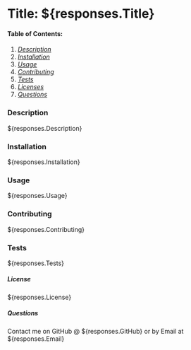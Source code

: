 # **Title: ${responses.Title}**

#### **Table of Contents:**
1. [*Description*](#description "Jump to Description")
2. [*Installation*](#installation "Jump to Installation")
3. [*Usage*](#usage "Jump to Usage")
4. [*Contributing*](#contributing "Jump to Contributing")
5. [*Tests*](#tests "Jump to Tests")
6. [*Licenses*](#license "Jump to Licenses")
7. [*Questions*](#questions "Jump to Questions")

### **Description**
${responses.Description}

### **Installation**
${responses.Installation}

### **Usage**
${responses.Usage}

### **Contributing**
${responses.Contributing}

### **Tests**
${responses.Tests}

##### **License**
${responses.License}

##### **Questions**
Contact me on GitHub @ ${responses.GitHub} or by Email at ${responses.Email}